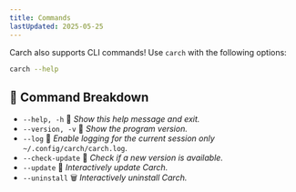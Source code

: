 ```yaml
---
title: Commands
lastUpdated: 2025-05-25
---
```


Carch also supports CLI commands! Use `carch` with the following options:  

```sh
carch --help
```

## 🔧 Command Breakdown

- `--help, -h` 📖 *Show this help message and exit.*
- `--version, -v` 🔢 *Show the program version.*
- `--log` 📝 *Enable logging for the current session only* `~/.config/carch/carch.log`.
- `--check-update` 📡 *Check if a new version is available.*
- `--update` 🔄 *Interactively update Carch.*
- `--uninstall` 🗑️ *Interactively uninstall Carch.*